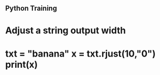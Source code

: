 Python Training
------------------------

Adjust a string output width
===============================
txt = "banana"
x = txt.rjust(10,"0")
print(x)
===============================
